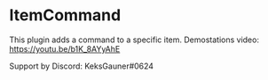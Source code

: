 # ItemCommand

This plugin adds a command to a specific item. Demostations video: https://youtu.be/b1K_8AYyAhE

Support by Discord: KeksGauner#0624
